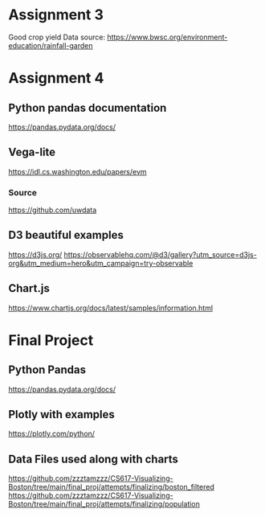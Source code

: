 # Assignment 3
Good crop yield
Data source: https://www.bwsc.org/environment-education/rainfall-garden
# Assignment 4
## Python pandas documentation
https://pandas.pydata.org/docs/
## Vega-lite 
https://idl.cs.washington.edu/papers/evm
### Source
https://github.com/uwdata
## D3 beautiful examples
https://d3js.org/
https://observablehq.com/@d3/gallery?utm_source=d3js-org&utm_medium=hero&utm_campaign=try-observable
## Chart.js
https://www.chartjs.org/docs/latest/samples/information.html

# Final Project
## Python Pandas
https://pandas.pydata.org/docs/
## Plotly with examples
https://plotly.com/python/
## Data Files used along with charts
https://github.com/zzztamzzz/CS617-Visualizing-Boston/tree/main/final_proj/attempts/finalizing/boston_filtered
https://github.com/zzztamzzz/CS617-Visualizing-Boston/tree/main/final_proj/attempts/finalizing/population

